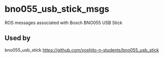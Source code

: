 # bno055_usb_stick_msgs
ROS messages associated with Bosch BNO055 USB Stick

## Used by
bno055_usb_stick https://github.com/yoshito-n-students/bno055_usb_stick
